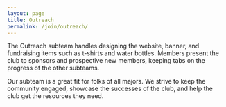```yaml
---
layout: page 
title: Outreach
permalink: /join/outreach/
---
```


<!-- Pic -->

The Outreach subteam handles designing the website, banner, and fundraising items such as t-shirts and water bottles.  Members present the club to sponsors and prospective new members, keeping tabs on the progress of the other subteams.

Our subteam is a great fit for folks of all majors.  We strive to keep the community engaged, showcase the successes of the club, and help the club get the resources they need.
